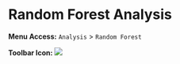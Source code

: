 # Random Forest Analysis

**Menu Access:** `Analysis` > `Random Forest`

**Toolbar Icon:** ![](/images/analysis/randomforest.png)

